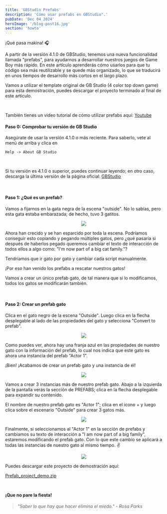 ```yaml
---
title: 'GBStudio Prefabs'
description: 'Cómo usar prefabs en GBStudio".'
pubDate: 'Dec 04 2024'
heroImage: '/blog-post16.jpg'
section: 'howto'
---
```


¡Qué pasa makina! &#127911;

A partir de la versión 4.1.0 de GBStudio, tenemos una nueva funcionalidad llamada "prefabs", para ayudarnos a desarrollar nuestros juegos de Game Boy más rápido. En este artículo aprenderás cómo usarlos para que tu código sea más reutilizable y se quede más organizado, lo que se traducirá en unos tiempos de desarrollo más cortos en el largo plazo.

Vamos a utilizar el template original de GB Studio (4 color top down game) para esta demostración, puedes descargar el proyecto terminado al final de este artículo.

<br>

También tienes un video tutorial de cómo utilizar prefabs aquí:
<a href="https://youtu.be/hD6xA-QhRB0" target="_blank">Youtube</a>


#### Paso 0: Comprobar tu versión de GB Studio
Asegúrate de usar la versión 4.1.0 o más reciente. Para saberlo, vete al menú de arriba y clica en

```
Help -> About GB Studio
```
<br>

Si tu versión es 4.1.0 o superior, puedes continuar leyendo; en otro caso, descarga la última versión de la página oficial:
<a href="https://www.gbstudio.dev" target="_blank">GBStudio</a>

<br>

#### Paso 1: ¿Qué es un prefab?
Vamos a fijarnos en la gata negra de la escena "outside". No lo sabías, pero esta gata estaba embarazada; de hecho, tuvo 3 gatitos.
<p align="center">
    <img src="https://www.playmakina.com/blog-post16-1-cat.png" />
</p>

Ahora han crecido y se han esparcido por toda la escena.
Podríamos conseguir esto copiando y pegando múltiples gatos, pero ¿qué pasaría si después de haberlos pegado queremos cambiar el texto de interacción de todos ellos a algo como: "I'm now part of a big cat family."?

Tendríamos que ir gato por gato y cambiar cada script manualmente.

¡Por eso han venido los prefabs a rescatar nuestros gatos!

Vamos a crear un único prefab gato, de tal manera que si lo modificamos, todos los gatos se modificarán también.

<br>

#### Paso 2: Crear un prefab gato
Clica en el gato negro de la escena "Outside". Luego clica en la flecha desplegable al lado de las propiedades del gato y selecciona "Convert to prefab".
<p align="center">
    <img src="https://www.playmakina.com/blog-post16-2-convert.png" />
</p>

Como puedes ver, ahora hay una franja azul en las propiedades de nuestro gato con la información del prefab, lo cual nos indica que este gato es ahora una instancia del prefab "Actor 1".

¡Bien! ¡Acabamos de crear un prefab gato y una instancia de él!

<p align="center">
    <img src="https://www.playmakina.com/blog-post16-3-instance.png" />
</p>

Vamos a crear 3 instancias más de nuestro prefab gato.
Abajo a la izquierda de la pantalla verás la sección de PREFABS; clica en la flecha desplegable para expandir su contenido.

El nombre de nuestro prefab gato es "Actor 1"; clica en el icono + y luego clica sobre el escenario "Outside" para crear 3 gatos más.
<p align="center">
    <img src="https://www.playmakina.com/blog-post16-4-plus.png" />
</p>

Finalmente, si seleccionamos al "Actor 1" en la sección de prefabs y cambiamos su texto de interacción a "I am now part of a big family", estaremos modificando el prefab gato. Con lo que este cambio se aplicará a todas las instancias de nuestro gato al mismo tiempo. &#9996;

<p align="center">
    <img src="https://www.playmakina.com/blog-post16-5-result.png" />
</p>

Puedes descargar este proyecto de demostración aquí:

<a href="https://www.playmakina.com/Prefab_project_demo.zip" target="_blank">Prefab_project_demo.zip</a>

<br>

**¡Que no pare la fiesta!**

> ###### "Saber lo que hay que hacer elimina el miedo." - Rosa Parks
